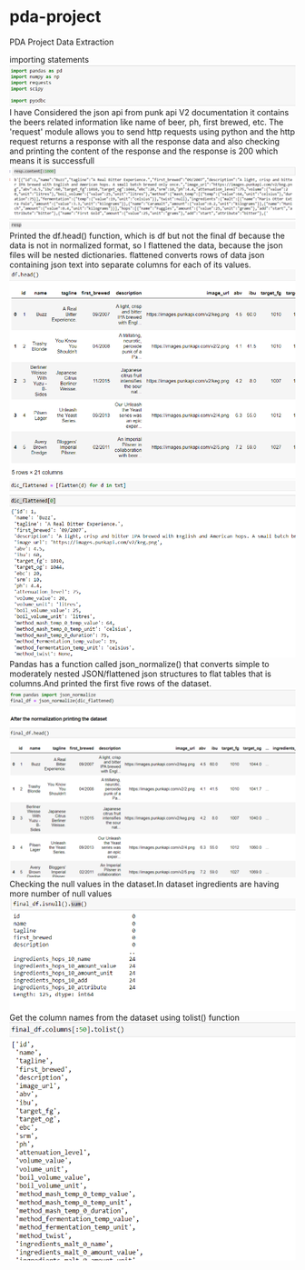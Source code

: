 # pda-project
PDA Project Data Extraction

importing statements
![alt text](https://github.com/SuprajaBoyapati/pda-project/blob/main/Screenshot_20221219_120417.png)
I have Considered the json api from punk api V2 documentation it contains the beers related information like name of beer, ph, first brewed, etc.
The 'request' module allows you to send http requests using python and the http request returns a response with all the response data
and also checking and printing the content of the response and the response is 200 which means it is successfull
![alt text](https://github.com/SuprajaBoyapati/pda-project/blob/main/content.png)
![alt text](https://github.com/SuprajaBoyapati/pda-project/blob/main/resp.png)
Printed the df.head() function, which is df but not the final df because the data is not in normalized format, 
so I flattened the data, because the json files will be nested dictionaries. flattened converts rows of data json containing json text 
into separate columns for each of its values.
![alt text](https://github.com/SuprajaBoyapati/pda-project/blob/main/df.png)
![alt text](https://github.com/SuprajaBoyapati/pda-project/blob/main/flatten.png)
Pandas has a function called  json_normalize() that converts simple to moderately nested JSON/flattened json structures to flat tables that is columns.And
printed the first five rows of the dataset.
![alt text](https://github.com/SuprajaBoyapati/pda-project/blob/main/normalise.png)
Checking the null values in the dataset.In dataset ingredients are having more number of null values
![alt text](https://github.com/SuprajaBoyapati/pda-project/blob/main/null.png)
Get the column names from the dataset using tolist() function
![alt text](https://github.com/SuprajaBoyapati/pda-project/blob/main/final%20columns.png)



